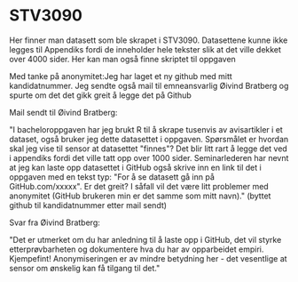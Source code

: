 # STV3090
Her finner man datasett som ble skrapet i STV3090. Datasettene kunne ikke legges til Appendiks fordi de inneholder hele tekster slik at det ville dekket over 4000 sider. Her kan man også finne skriptet til oppgaven

Med tanke på anonymitet:Jeg har laget et ny github med mitt kandidatnummer.  Jeg sendte også mail til emneansvarlig Øivind Bratberg og spurte om det det gikk greit å legge det på Github

Mail sendt til Øivind Bratberg:

"I bacheloroppgaven har jeg brukt R til å skrape tusenvis av avisartikler i et dataset, også bruker jeg dette datasettet i oppgaven. Spørsmålet er hvordan skal jeg vise til sensor at datasettet "finnes"? Det blir litt rart å legge det ved i appendiks fordi det ville tatt opp over 1000 sider. Seminarlederen har nevnt at jeg kan laste opp datasettet i GitHub også skrive inn en link til det i oppgaven med en tekst typ: "For å se datasett gå inn på GitHub.com/xxxxx". Er det greit? I såfall vil det være litt problemer med anonymitet (GitHub brukeren min er det samme som mitt navn)." (byttet github til kandidatnummer etter mail sendt)


Svar fra Øivind Bratberg:

"Det er utmerket om du har anledning til å laste opp i GitHub, det vil styrke etterprøvbarheten og dokumentere hva du har av opparbeidet empiri. Kjempefint! Anonymiseringen er av mindre betydning her - det vesentlige at sensor om ønskelig kan få tilgang til det."
